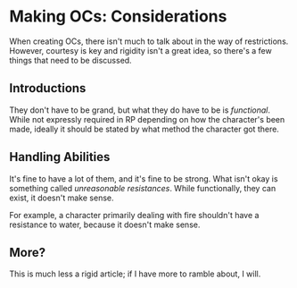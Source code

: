 # Making OCs: Considerations

When creating OCs, there isn't much to talk about in the way of restrictions.
However, courtesy is key and rigidity isn't a great idea, so there's a few things that need to be discussed.

## Introductions

They don't have to be grand, but what they do have to be is *functional*.
While not expressly required in RP depending on how the character's been made, ideally it should be stated by what method the character got there.

## Handling Abilities

It's fine to have a lot of them, and it's fine to be strong.
What isn't okay is something called *unreasonable resistances*.
While functionally, they can exist, it doesn't make sense.

For example, a character primarily dealing with fire shouldn't have a resistance to water,
because it doesn't make sense.

## More?

This is much less a rigid article; if I have more to ramble about, I will.